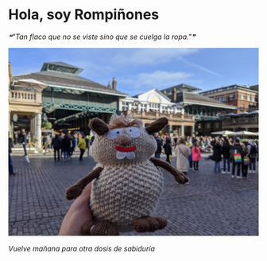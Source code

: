 # Hola, soy Rompiñones

<!--STARTS_HERE_QUOTE_README-->
<i>❝"Tan flaco que no se viste sino que se cuelga la ropa."❞</i>
<!--ENDS_HERE_QUOTE_README-->

<!--START_SECTION:update_image-->
![alt text](https://raw.githubusercontent.com/focaalvarez/rompinones/main/.github/images/IMG_20220205_113358.jpg?raw=true)
<!--END_SECTION:update_image-->

*Vuelve mañana para otra dosis de sabiduría*
